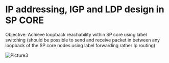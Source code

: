 # IP addressing, IGP and LDP design in SP CORE

Objective: Achieve loopback reachability within SP core using label switching (should be possible to send and receive packet in between any loopback of the SP core nodes using label forwarding rather Ip routing)


![Picture3](https://user-images.githubusercontent.com/55949652/102808363-3c693900-43e6-11eb-99cc-671f66b70416.png)
